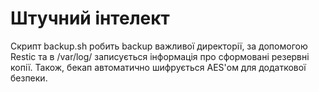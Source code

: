 # Штучний інтелект

Скрипт backup.sh робить backup важливої директорії, за допомогою Restic та в /var/log/ записується інформація про сформовані резервні копії. Також, бекап автоматично шифрується AES'ом для додаткової безпеки.
